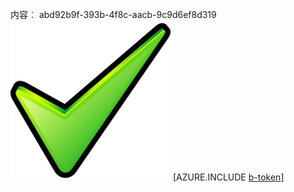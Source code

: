 内容︰ abd92b9f-393b-4f8c-aacb-9c9d6ef8d319![图像](f4c3e41d-eb72-444b-9450-faee89944533.png)
[AZURE.INCLUDE [b-token](a4a0d80b-9af3-4997-91f0-d601854f97f0.md)]
